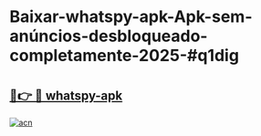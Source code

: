 # Baixar-whatspy-apk-Apk-sem-anúncios-desbloqueado-completamente-2025-#q1dig

# <h2><a href="https://ainizakaria.my?title=whatspy-apk&ref=24M">🔗👉 🔴 whatspy-apk</a></h2>

[![acn](https://github.com/user-attachments/assets/0f9c940e-d8b0-45ae-aac7-cd30a18b3e1c)](https://ainizakaria.my?title=whatspy-apk&ref=24M)

